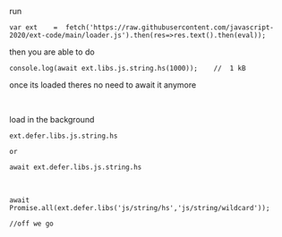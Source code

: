 run 

```
var ext    =  fetch('https://raw.githubusercontent.com/javascript-2020/ext-code/main/loader.js').then(res=>res.text().then(eval));
```

then you are able to do

```
console.log(await ext.libs.js.string.hs(1000));    //  1 kB
```

once its loaded theres no need to await it anymore

<br>

load in the background
```
ext.defer.libs.js.string.hs

or

await ext.defer.libs.js.string.hs
```

<br>

```
await Promise.all(ext.defer.libs('js/string/hs','js/string/wildcard'));

//off we go
```






